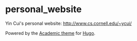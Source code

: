 # personal_website

Yin Cui's personal website: http://www.cs.cornell.edu/~ycui/

Powered by the [Academic theme](https://github.com/gcushen/hugo-academic) for [Hugo](http://gohugo.io/).
